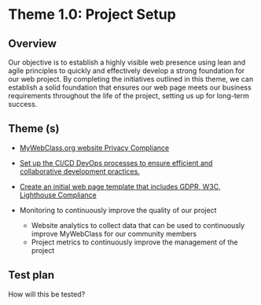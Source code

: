 # Theme 1.0: Project Setup
## Overview
Our objective is to establish a highly visible web presence using lean and agile principles to quickly and effectively
develop a strong foundation for our web project. By completing the initiatives outlined in this theme, we can establish a
solid foundation that ensures our web page meets our business requirements throughout the life of the project, setting
us up for long-term success.
## Theme (s)
* [MyWebClass.org website Privacy Compliance](../my_documentation/theme_compliance.md)
* [Set up the CI/CD DevOps processes to ensure efficient and collaborative development practices.](initiatives/initiative_devops.md)
* [Create an initial web page template that includes GDPR, W3C, Lighthouse Compliance](initiatives/initiative_basic_webpage_template.md)

* Monitoring to continuously improve the quality of our project
  * Website analytics to collect data that can be used to continuously improve MyWebClass for our community members
  * Project metrics to continuously improve the management of the project

## Test plan
How will this be tested?